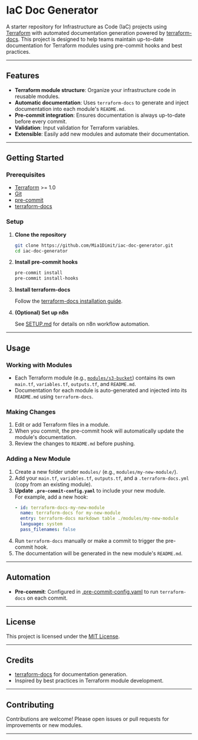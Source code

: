 # IaC Doc Generator

A starter repository for Infrastructure as Code (IaC) projects using [Terraform](https://www.terraform.io/) with automated documentation generation powered by [terraform-docs](https://terraform-docs.io/). This project is designed to help teams maintain up-to-date documentation for Terraform modules using pre-commit hooks and best practices.

---

## Features

- **Terraform module structure**: Organize your infrastructure code in reusable modules.
- **Automatic documentation**: Uses `terraform-docs` to generate and inject documentation into each module's `README.md`.
- **Pre-commit integration**: Ensures documentation is always up-to-date before every commit.
- **Validation**: Input validation for Terraform variables.
- **Extensible**: Easily add new modules and automate their documentation.

---

## Getting Started

### Prerequisites

- [Terraform](https://www.terraform.io/downloads.html) >= 1.0
- [Git](https://git-scm.com/)
- [pre-commit](https://pre-commit.com/)
- [terraform-docs](https://terraform-docs.io/)

### Setup

1. **Clone the repository**

   ```sh
   git clone https://github.com/Mia1Dimit/iac-doc-generator.git
   cd iac-doc-generator
   ```

2. **Install pre-commit hooks**

   ```sh
   pre-commit install
   pre-commit install-hooks
   ```

3. **Install terraform-docs**

   Follow the [terraform-docs installation guide](https://terraform-docs.io/user-guide/installation/).

4. **(Optional) Set up n8n**

   See [SETUP.md](SETUP.md) for details on n8n workflow automation.

---

## Usage

### Working with Modules

- Each Terraform module (e.g., [`modules/s3-bucket`](modules/s3-bucket/README.md)) contains its own `main.tf`, `variables.tf`, `outputs.tf`, and `README.md`.
- Documentation for each module is auto-generated and injected into its `README.md` using `terraform-docs`.

### Making Changes

1. Edit or add Terraform files in a module.
2. When you commit, the pre-commit hook will automatically update the module's documentation.
3. Review the changes to `README.md` before pushing.

### Adding a New Module

1. Create a new folder under `modules/` (e.g., `modules/my-new-module/`).
2. Add your `main.tf`, `variables.tf`, `outputs.tf`, and a `.terraform-docs.yml` (copy from an existing module).
3. **Update `.pre-commit-config.yaml`** to include your new module.  
   For example, add a new hook:
   ```yaml
   - id: terraform-docs-my-new-module
     name: terraform-docs for my-new-module
     entry: terraform-docs markdown table ./modules/my-new-module
     language: system
     pass_filenames: false
   ```
4. Run `terraform-docs` manually or make a commit to trigger the pre-commit hook.
5. The documentation will be generated in the new module's `README.md`.

---

## Automation

- **Pre-commit**: Configured in [.pre-commit-config.yaml](.pre-commit-config.yaml) to run `terraform-docs` on each commit.

---

## License

This project is licensed under the [MIT License](LICENSE).

---

## Credits

- [terraform-docs](https://terraform-docs.io/) for documentation generation.
- Inspired by best practices in Terraform module development.

---

## Contributing

Contributions are welcome! Please open issues or pull requests for improvements or new modules.

---